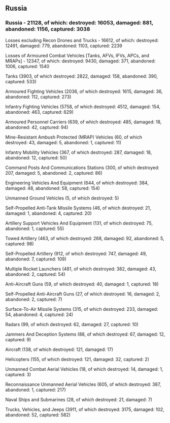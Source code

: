 
 
 ## Russia
 
 ### Russia - 21128, of which: destroyed: 16053, damaged: 881, abandoned: 1156, captured: 3038

 Losses excluding Recon Drones and Trucks - 16612, of which: destroyed: 12491, damaged: 779, abandoned: 1103, captured: 2239

 Losses of Armoured Combat Vehicles [Tanks, AFVs, IFVs, APCs, and MRAPs] - 12347, of which: destroyed: 9430, damaged: 371, abandoned: 1006, captured: 1540

 

 

 Tanks (3903, of which destroyed: 2822, damaged: 158, abandoned: 390, captured: 533)

 Armoured Fighting Vehicles (2036, of which destroyed: 1615, damaged: 36, abandoned: 112, captured: 273)

 Infantry Fighting Vehicles (5758, of which destroyed: 4512, damaged: 154, abandoned: 463, captured: 629)

 Armoured Personnel Carriers (639, of which destroyed: 485, damaged: 18, abandoned: 42, captured: 94)

 Mine-Resistant Ambush Protected (MRAP) Vehicles (60, of which destroyed: 43, damaged: 5, abandoned: 1, captured: 11)

 Infantry Mobility Vehicles (367, of which destroyed: 287, damaged: 18, abandoned: 12, captured: 50)

 Command Posts And Communications Stations (300, of which destroyed: 207, damaged: 5, abandoned: 2, captured: 86)

 Engineering Vehicles And Equipment (644, of which destroyed: 384, damaged: 48, abandoned: 58, captured: 154)

 Unmanned Ground Vehicles (5, of which destroyed: 5)

 Self-Propelled Anti-Tank Missile Systems (46, of which destroyed: 21, damaged: 1, abandoned: 4, captured: 20)

 Artillery Support Vehicles And Equipment (131, of which destroyed: 75, abandoned: 1, captured: 55)

 Towed Artillery (463, of which destroyed: 268, damaged: 92, abandoned: 5, captured: 98)

 Self-Propelled Artillery (912, of which destroyed: 747, damaged: 49, abandoned: 7, captured: 109)

 Multiple Rocket Launchers (481, of which destroyed: 382, damaged: 43, abandoned: 2, captured: 54)

 Anti-Aircraft Guns (59, of which destroyed: 40, damaged: 1, captured: 18)

 Self-Propelled Anti-Aircraft Guns (27, of which destroyed: 16, damaged: 2, abandoned: 2, captured: 7)

 Surface-To-Air Missile Systems (315, of which destroyed: 233, damaged: 54, abandoned: 4, captured: 24)

 Radars (99, of which destroyed: 62, damaged: 27, captured: 10)

 Jammers And Deception Systems (88, of which destroyed: 67, damaged: 12, captured: 9)

 Aircraft (138, of which destroyed: 121, damaged: 17)

 Helicopters (155, of which destroyed: 121, damaged: 32, captured: 2)

 Unmanned Combat Aerial Vehicles (18, of which destroyed: 14, damaged: 1, captured: 3)

 Reconnaissance Unmanned Aerial Vehicles (605, of which destroyed: 387, abandoned: 1, captured: 217)

 Naval Ships and Submarines (28, of which destroyed: 21, damaged: 7)

 Trucks, Vehicles, and Jeeps (3911, of which destroyed: 3175, damaged: 102, abandoned: 52, captured: 582)

